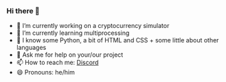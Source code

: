 ### Hi there 👋

- 🔭 I’m currently working on a cryptocurrency simulator
- 🌱 I’m currently learning multiprocessing
- 🤔 I know some Python, a bit of HTML and CSS + some little about other languages
- 💬 Ask me for help on your/our project
- 📫 How to reach me: [Discord](discordapp.com/users/Avo-Catto#6922)
- 😄 Pronouns: he/him
